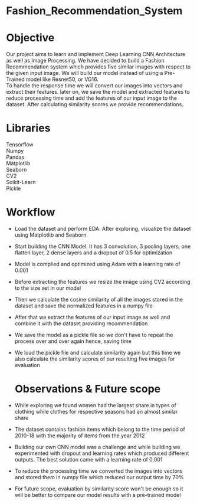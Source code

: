 # Fashion_Recommendation_System

# Objective
Our project aims to learn and implement Deep Learning CNN Architecture as well as Image Processing. We have decided to build a Fashion Recommendation system which provides five similar images with respect to the given input image. We will build our model instead of using a Pre-Trained model like Resnet50, or VG16.  
To handle the response time we will convert our images into vectors and extract their features. later on, we save the model and extracted features to reduce processing time and add the features of our input image to the dataset. After calculating similarity scores we provide recommendations.

# Libraries

Tensorflow  
Numpy  
Pandas  
Matplotlib  
Seaborn  
CV2  
Scikit-Learn  
Pickle  

# Workflow 

* Load the dataset and perform EDA. After exploring, visualize the dataset using Matplotlib and Seaborn
  
* Start building the CNN Model. It has 3 convolution, 3 pooling layers, one flatten layer, 2 dense layers and a dropout of 0.5 for optimization

* Model is complied and optimized using Adam with a learning rate of 0.001

* Before extracting the features we resize the image using CV2 according to the size set in our model

* Then we calculate the cosine similarity of all the images stored in the dataset and save the normalized features in a numpy file

* After that we extract the features of our input image as well and combine it with the dataset providing recommendation

* We save the model as a pickle file so we don't have to repeat the process over and over again hence, saving time

* We load the pickle file and calculate similarity again but this time we also calculate the similarity scores of our resulting five images for evaluation


  # Observations & Future scope

* While exploring we found women had the largest share in types of clothing while clothes for respective seasons had an almost similar share

* The dataset contains fashion items which belong to the time period of 2010-18 with the majority of items from the year 2012
 
* Building our own CNN model was a challenge and while building we experimented with dropout and learning rates which produced different outputs. The best solution came with a learning rate of 0.001
 
* To reduce the processing time we converted the images into vectors and stored them in numpy file which reduced our output time by 70%
 
* For future scope, evaluation by similarity score won't be enough so it will be better to compare our model results with a pre-trained model
